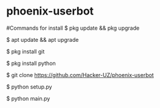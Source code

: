 # phoenix-userbot

#Commands for install
$ pkg update && pkg upgrade

$ apt update && apt upgrade

$ pkg install git

$ pkg install python

$ git clone https://github.com/Hacker-UZ/phoenix-userbot

$ python setup.py

$ python main.py
